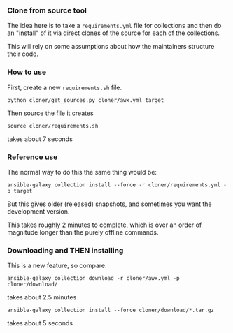 ### Clone from source tool

The idea here is to take a `requirements.yml` file for collections
and then do an "install" of it via direct clones of the source for each
of the collections.

This will rely on some assumptions about how the maintainers
structure their code.

### How to use

First, create a new `requirements.sh` file.

```
python cloner/get_sources.py cloner/awx.yml target
```

Then source the file it creates

```
source cloner/requirements.sh
```

takes about 7 seconds

### Reference use

The normal way to do this the same thing would be:

```
ansible-galaxy collection install --force -r cloner/requirements.yml -p target
```

But this gives older (released) snapshots, and sometimes you
want the development version.

This takes roughly 2 minutes to complete, which is over an order
of magnitude longer than the purely offline commands.

### Downloading and THEN installing

This is a new feature, so compare:

```
ansible-galaxy collection download -r cloner/awx.yml -p cloner/download/
```

takes about 2.5 minutes

```
ansible-galaxy collection install --force cloner/download/*.tar.gz
```

takes about 5 seconds
